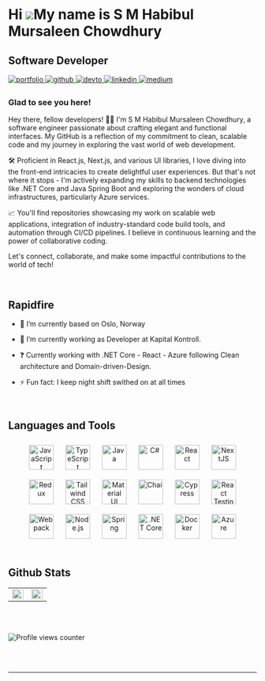 Hi ![](https://user-images.githubusercontent.com/18350557/176309783-0785949b-9127-417c-8b55-ab5a4333674e.gif)My name is S M Habibul Mursaleen Chowdhury
=======================================================================================================================================================

Software Developer
-------------

<a href="https://portfolio-mursaleen.netlify.app" target="_blank">
  <img src="https://img.shields.io/badge/portfolio-%2300bfa6.svg?&style=for-the-badge&logo=web&logoColor=white" alt=portfolio style="margin-bottom: 5px;" />
</a>
<a href="https://github.com/habibulmursaleen" target="_blank">
<img src=https://img.shields.io/badge/github-%2324292e.svg?&style=for-the-badge&logo=github&logoColor=white alt=github style="margin-bottom: 5px;" />
</a>
<a href="https://dev.to/habibulmursaleen" target="_blank">
<img src=https://img.shields.io/badge/dev.to-%2308090A.svg?&style=for-the-badge&logo=dev.to&logoColor=white alt=devto style="margin-bottom: 5px;" />
</a>
<a href="https://linkedin.com/in/habibulmursaleen" target="_blank">
<img src=https://img.shields.io/badge/linkedin-%231E77B5.svg?&style=for-the-badge&logo=linkedin&logoColor=white alt=linkedin style="margin-bottom: 5px;" />
</a>
<a href="https://medium.com/@chowdhurysmhabibulmursaleen" target="_blank">
<img src=https://img.shields.io/badge/medium-%23292929.svg?&style=for-the-badge&logo=medium&logoColor=white alt=medium style="margin-bottom: 5px;" />
</a>  



### Glad to see you here!  
Hey there, fellow developers! 👨‍💻 I'm S M Habibul Mursaleen Chowdhury, a software engineer passionate about crafting elegant and functional interfaces. My GitHub is a reflection of my commitment to clean, scalable code and my journey in exploring the vast world of web development.

🛠️ Proficient in React.js, Next.js, and various UI libraries, I love diving into the front-end intricacies to create delightful user experiences. But that's not where it stops - I'm actively expanding my skills to backend technologies like .NET Core and Java Spring Boot and exploring the wonders of cloud infrastructures, particularly Azure services.

📈 You'll find repositories showcasing my work on scalable web applications, integration of industry-standard code build tools, and automation through CI/CD pipelines. I believe in continuous learning and the power of collaborative coding.

Let's connect, collaborate, and make some impactful contributions to the world of tech!   
  

<br/>  


## Rapidfire  
<div valign="top" width="50%">

- 🔭 I’m currently based on Oslo, Norway  
  

- 🌱 I’m currently working as Developer at Kapital Kontroll. 
  

- ❓ Currently working with .NET Core - React - Azure following Clean architecture and Domain-driven-Design. 
  

- ⚡ Fun fact: I keep night shift swithed on at all times   

</div>  

<br/>  


## Languages and Tools  
<div align="center">  
<a href="https://www.javascript.com/" target="_blank"><img style="margin: 10px" src="https://profilinator.rishav.dev/skills-assets/javascript-original.svg" alt="JavaScript" height="50" /></a>  
<a href="https://www.typescriptlang.org/" target="_blank"><img style="margin: 10px" src="https://profilinator.rishav.dev/skills-assets/typescript-original.svg" alt="TypeScript" height="50" /></a>  
<a href="https://www.java.com/" target="_blank"><img style="margin: 10px" src="https://profilinator.rishav.dev/skills-assets/java-original-wordmark.svg" alt="Java" height="50" /></a>  
<a href="https://learn.microsoft.com/en-us/dotnet/csharp/" target="_blank"><img style="margin: 10px" src="https://profilinator.rishav.dev/skills-assets/csharp-original.svg" alt="C#" height="50" /></a>
<a href="https://reactjs.org/" target="_blank"><img style="margin: 10px" src="https://profilinator.rishav.dev/skills-assets/react-original-wordmark.svg" alt="React" height="50" /></a> 
<a href="https://nextjs.org/" target="_blank"><img style="margin: 10px" src="https://profilinator.rishav.dev/skills-assets/nextjs.png" alt="NextJS" height="50" /></a>  
<a href="https://redux.js.org/" target="_blank"><img style="margin: 10px" src="https://profilinator.rishav.dev/skills-assets/redux-original.svg" alt="Redux" height="50" /></a>  
<a href="https://www.tailwindcss.com/" target="_blank"><img style="margin: 10px" src="https://profilinator.rishav.dev/skills-assets/tailwindcss.svg" alt="Tailwind CSS" height="50" /></a>  
<a href="https://mui.com/" target="_blank"><img style="margin: 10px" src="https://profilinator.rishav.dev/skills-assets/mui.png" alt="Material UI" height="50" /></a>  
<a href="https://www.chaijs.com/" target="_blank"><img style="margin: 10px" src="https://profilinator.rishav.dev/skills-assets/chai.png" alt="Chai" height="50" /></a>  
<a href="https://www.cypress.io/" target="_blank"><img style="margin: 10px" src="https://cdn.sanity.io/images/o0o2tn5x/production/13b9c8412093e2f0cdb5495e1f59144967fa1664-512x512.jpg" alt="Cypress" height="50" /></a>
<a href="https://testing-library.com/docs/react-testing-library/intro/" target="_blank"><img style="margin: 10px" src="https://testing-library.com/img/octopus-128x128.png" alt="React Testing Library" height="50" /></a>
<a href="https://webpack.js.org/" target="_blank"><img style="margin: 10px" src="https://profilinator.rishav.dev/skills-assets/webpack-original.svg" alt="Webpack" height="50" /></a>  
<a href="https://nodejs.org/" target="_blank"><img style="margin: 10px" src="https://profilinator.rishav.dev/skills-assets/nodejs-original-wordmark.svg" alt="Node.js" height="50" /></a>  
<a href="https://docs.spring.io/spring-framework/docs/3.0.x/reference/expressions.html#:~:text=The%20Spring%20Expression%20Language%20(SpEL,and%20basic%20string%20templating%20functionality." target="_blank"><img style="margin: 10px" src="https://profilinator.rishav.dev/skills-assets/springio-icon.svg" alt="Spring" height="50" /></a>  
<a href="https://dotnet.microsoft.com/" target="_blank"><img style="margin: 10px" src="https://upload.wikimedia.org/wikipedia/commons/thumb/e/ee/.NET_Core_Logo.svg/2048px-.NET_Core_Logo.svg.png" alt=".NET Core" height="50" /></a>  
<a href="https://www.docker.com/" target="_blank"><img style="margin: 10px" src="https://profilinator.rishav.dev/skills-assets/docker-original-wordmark.svg" alt="Docker" height="50" /></a>  
<a href="https://azure.microsoft.com/en-in/" target="_blank"><img style="margin: 10px" src="https://profilinator.rishav.dev/skills-assets/microsoft_azure-icon.svg" alt="Azure" height="50" /></a>  


</div>


<br/>  


## Github Stats  
<table><tr><td valign="top" width="50%">

<img src="https://github-readme-stats.vercel.app/api?username=habibulmursaleen&show_icons=true&count_private=true&hide_border=true" align="left" style="width: 100%" />

</td><td valign="top" width="50%">

<img src="https://github-readme-stats.vercel.app/api/top-langs/?username=habibulmursaleen&hide_border=true&layout=compact" align="left" style="width: 100%" />

</td></tr></table>  

<br/>  

  

<br/>  

![Profile views counter](https://komarev.com/ghpvc/?username=habibulmursaleen&&style=flat-square)  
  

<br/>  


<br />

----

